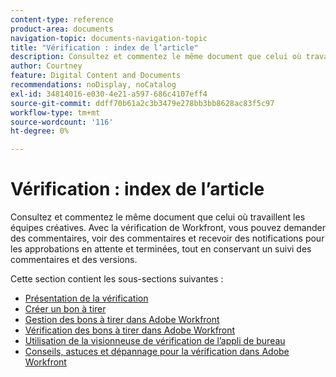 ```yaml
---
content-type: reference
product-area: documents
navigation-topic: documents-navigation-topic
title: "Vérification : index de l’article"
description: Consultez et commentez le même document que celui où travaillent les équipes créatives. Avec la vérification de Workfront, vous pouvez demander des commentaires, voir des commentaires et recevoir des notifications pour les approbations en attente et terminées, tout en conservant un suivi des commentaires et des versions.
author: Courtney
feature: Digital Content and Documents
recommendations: noDisplay, noCatalog
exl-id: 34814016-e030-4e21-a597-686c4107eff4
source-git-commit: ddff70b61a2c3b3479e278bb3bb8628ac83f5c97
workflow-type: tm+mt
source-wordcount: '116'
ht-degree: 0%

---
```


# Vérification : index de l’article

<!-- Audited: 12/2023 -->

Consultez et commentez le même document que celui où travaillent les équipes créatives. Avec la vérification de Workfront, vous pouvez demander des commentaires, voir des commentaires et recevoir des notifications pour les approbations en attente et terminées, tout en conservant un suivi des commentaires et des versions.

Cette section contient les sous-sections suivantes :

* [Présentation de la vérification](../../review-and-approve-work/proofing/proofing-overview/proofing-basics.md)
* [Créer un bon à tirer](../../review-and-approve-work/proofing/creating-proofs-within-workfront/create-proofs-in-wf.md)
* [Gestion des bons à tirer dans Adobe Workfront](../../review-and-approve-work/proofing/managing-proofs-within-workfront/manage-proofs-in-wf.md)
* [Vérification des bons à tirer dans Adobe Workfront](../../review-and-approve-work/proofing/reviewing-proofs-within-workfront/review-proofs-in-wf.md)
* [Utilisation de la visionneuse de vérification de l’appli de bureau](/help/quicksilver/review-and-approve-work/proofing/use-the-desktop-proofing-viewer/use-desktop-proofing-viewer.md)
* [Conseils, astuces et dépannage pour la vérification dans Adobe Workfront](../../review-and-approve-work/proofing/tips-tricks-and-troubleshooting/tips-tricks-troubleshooting-proofing.md)

